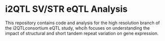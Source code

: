 # i2QTL SV/STR eQTL Analysis 
This repository contains code and analysis for the high resolution branch of the i2QTLconsortium eQTL study, whcih focuses on understanding the impact of structural and short tandem repeat variation on gene expression.
